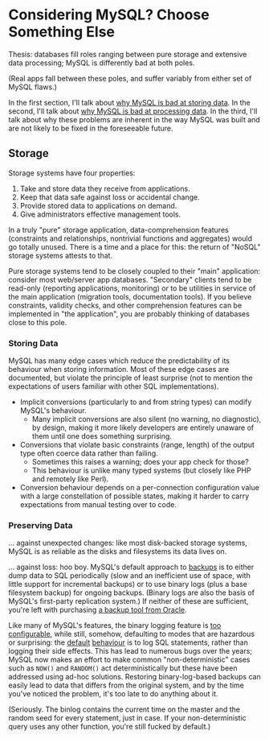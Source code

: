 # Considering MySQL? Choose Something Else

Thesis: databases fill roles ranging between pure storage and extensive data
processing; MySQL is differently bad at both poles.

(Real apps fall between these poles, and suffer variably from either set of
MySQL flaws.)

In the first section, I'll talk about [why MySQL is bad at storing
data](#storage). In the second, I'll talk about [why MySQL is bad at
processing data](#processing). In the third, I'll talk about why these
problems are inherent in the way MySQL was built and are not likely to be
fixed in the foreseeable future.

## Storage

Storage systems have four properties:

1. Take and store data they receive from applications.
2. Keep that data safe against loss or accidental change.
3. Provide stored data to applications on demand.
4. Give administrators effective management tools.

In a truly "pure" storage application, data-comprehension features
(constraints and relationships, nontrivial functions and aggregates) would go
totally unused. There is a time and a place for this: the return of "NoSQL"
storage systems attests to that.

Pure storage systems tend to be closely coupled to their "main" application:
consider most web/server app databases. "Secondary" clients tend to be
read-only (reporting applications, monitoring) or to be utilities in service
of the main application (migration tools, documentation tools). If you believe
constraints, validity checks, and other comprehension features can be
implemented in "the application", you are probably thinking of databases close
to this pole.

### Storing Data

MySQL has many edge cases which reduce the predictability of its behaviour
when storing information. Most of these edge cases are documented, but violate
the principle of least surprise (not to mention the expectations of users
familiar with other SQL implementations).

* Implicit conversions (particularly to and from string types) can modify
  MySQL's behaviour.
    * Many implicit conversions are also silent (no warning, no diagnostic),
      by design, making it more likely developers are entirely unaware of
      them until one does something surprising.
* Conversions that violate basic constraints (range, length) of the output
  type often coerce data rather than failing.
    * Sometimes this raises a warning; does your app check for those?
    * This behaviour is unlike many typed systems (but closely like PHP and
      remotely like Perl).
* Conversion behaviour depends on a per-connection configuration value with a
  large constellation of possible states, making it harder to carry
  expectations from manual testing over to code.

### Preserving Data

... against unexpected changes: like most disk-backed storage systems, MySQL
is as reliable as the disks and filesystems its data lives on.

... against loss: hoo boy. MySQL's default approach to
[backups](http://dev.mysql.com/doc/refman/5.5/en/backup-methods.html) is to
either dump data to SQL periodically (slow and an inefficient use of space,
with little support for incremental backups) or to use binary logs (plus a
base filesystem backup) for ongoing backups. (Binary logs are also the basis
of MySQL's first-party replication system.) If neither of these are
sufficient, you're left with purchasing [a backup tool from
Oracle](http://dev.mysql.com/doc/refman/5.5/en/glossary.html#glos_mysql_enterprise_backup).

Like many of MySQL's features, the binary logging feature is
[too](http://dev.mysql.com/doc/refman/5.5/en/binary-log.html)
[configurable](http://dev.mysql.com/doc/refman/5.5/en/replication-options-binary-log.html),
while still, somehow, defaulting to modes that are hazardous or surprising:
the
[default](http://dev.mysql.com/doc/refman/5.5/en/replication-options-binary-log.html#sysvar_binlog_format)
[behaviour](http://dev.mysql.com/doc/refman/5.5/en/replication-formats.html)
is to log SQL statements, rather than logging their side effects. This has
lead to numerous bugs over the years; MySQL now makes an effort to make common
"non-deterministic" cases such as `NOW()` and `RANDOM()` act deterministically
but these have been addressed using ad-hoc solutions. Restoring
binary-log-based backups can easily lead to data that differs from the
original system, and by the time you've noticed the problem, it's too late to
do anything about it.

(Seriously. The binlog contains the current time on the master and the random
seed for every statement, just in case. If your non-deterministic query uses
any other function, you're still fucked by default.)